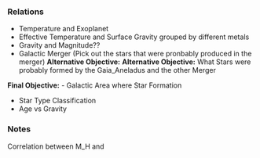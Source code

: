 ### Relations
- Temperature and Exoplanet
- Effective Temperature and Surface Gravity grouped by different metals
- Gravity and Magnitude??
- Galactic Merger (Pick out the stars that were pronbably produced in the merger)
**Alternative Objective:**
**Alternative Objective:** What Stars were probably formed by the Gaia_Aneladus and the other Merger

**Final Objective:** - Galactic Area where Star Formation
- Star Type Classification
- Age vs Gravity


### Notes
Correlation between M_H and
